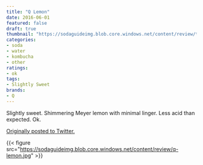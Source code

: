 ```yaml
---
title: "Q Lemon"
date: 2016-06-01
featured: false
draft: true
thumbnail: "https://sodaguideimg.blob.core.windows.net/content/review/thumbs/q-lemon.jpg"
categories:
- soda
- water
- kombucha
- other
ratings:
- ok
tags:
- Slightly Sweet
brands:
- Q
---
```


Slightly sweet. Shimmering Meyer lemon with minimal linger. Less acid than expected. Ok.

[Originally posted to Twitter.](https://twitter.com/Cavorter/status/738093159163432961)

{{< figure src="https://sodaguideimg.blob.core.windows.net/content/review/q-lemon.jpg" >}}

